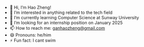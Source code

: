 - 👋 Hi, I’m Hao Zheng!
- 👀 I’m interested in anything related to the tech field
- 🌱 I’m currently learning Computer Science at Sunway University
- 💞️ I’m looking for an internship position on January 2025
- 📫 How to reach me: ganhaozheng@gmail.com
- 😄 Pronouns: he/him
- ⚡ Fun fact: I cant swim

<!---
HaoZheng27/HaoZheng27 is a ✨ special ✨ repository because its `README.md` (this file) appears on your GitHub profile.
You can click the Preview link to take a look at your changes.
--->
